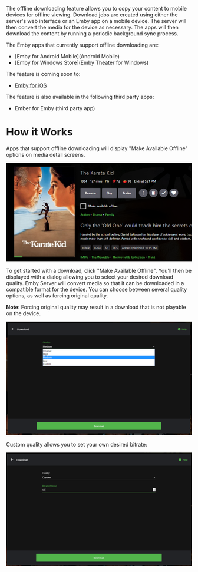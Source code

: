 The offline downloading feature allows you to copy your content to mobile devices for offline viewing. Download jobs are created using either the server's web interface or an Emby app on a mobile device. The server will then convert the media for the device as necessary. The apps will then download the content by running a periodic background sync process.

The Emby apps that currently support offline downloading are:

* [Emby for Android Mobile](Android Mobile)
* [Emby for Windows Store](Emby Theater for Windows)

The feature is coming soon to:

* [Emby for iOS](iOS)

The feature is also available in the following third party apps:

* Ember for Emby (third party app)

# How it Works

Apps that support offline downloading will display "Make Available Offline" options on media detail screens.

![](images/apps/offlinedownload1.png)

To get started with a download, click "Make Available Offline". You'll then be displayed with a dialog allowing you to select your desired download quality. Emby Server will convert media so that it can be downloaded in a compatible format for the device. You can choose between several quality options, as well as forcing original quality.

**Note**: Forcing original quality may result in a download that is not playable on the device.

![](images/apps/offlinedownload2.png)

Custom quality allows you to set your own desired bitrate:

![](images/apps/offlinedownload3.png)